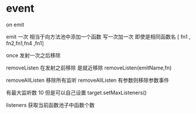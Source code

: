 # event

on emit

emit 一次 相当于向方法池中添加一个函数   写一次加一次 即使是相同函数名
[ fn1 , fn2,fn1,fn4 ,fn1]


once 发射一次之后移除


removeListen  在发射之前移除  是就近移除
removeListen(emitName,fn)

removeAllListen 移除所有监听
removeAllListen 有参数则移除参数事件


有最大监听数 10  但是可以自己设置  target.setMaxListeners()


listeners 获取当前函数池子中函数个数